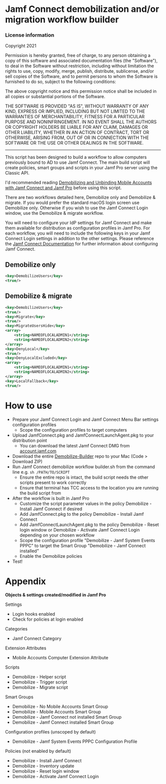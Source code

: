 <h1>Jamf Connect demobilization and/or migration workflow builder</h1>

<h3>License information</h3>

Copyright 2021

Permission is hereby granted, free of charge, to any person obtaining a copy of this software and associated documentation files (the "Software"), to deal in the Software without restriction, including without limitation the rights to use, copy, modify, merge, publish, distribute, sublicense, and/or sell copies of the Software, and to permit persons to whom the Software is furnished to do so, subject to the following conditions:

The above copyright notice and this permission notice shall be included in all copies or substantial portions of the Software.

THE SOFTWARE IS PROVIDED "AS IS", WITHOUT WARRANTY OF ANY KIND, EXPRESS OR IMPLIED, INCLUDING BUT NOT LIMITED TO THE WARRANTIES OF MERCHANTABILITY, FITNESS FOR A PARTICULAR PURPOSE AND NONINFRINGEMENT. IN NO EVENT SHALL THE AUTHORS OR COPYRIGHT HOLDERS BE LIABLE FOR ANY CLAIM, DAMAGES OR OTHER LIABILITY, WHETHER IN AN ACTION OF CONTRACT, TORT OR OTHERWISE, ARISING FROM, OUT OF OR IN CONNECTION WITH THE SOFTWARE OR THE USE OR OTHER DEALINGS IN THE SOFTWARE.

---

This script has been designed to build a workflow to allow computers previously bound to AD to use Jamf Connect. The main build script will create policies, smart groups and scripts in your Jamf Pro server using the Classic API.

I'd recommended reading [Demobilizing and Unbinding Mobile Accounts with Jamf Connect and Jamf Pro](https://docs.jamf.com/technical-articles/Demobilizing_and_Unbinding_Mobile_Accounts_with_Jamf_Connect_and_Jamf_Pro.html) before using this script.

There are two workflows detailed here, Demobilize only and Demobilize & migrate. If you would prefer the standard macOS login screen use Demobilize only. Otherwise if you wish to use the Jamf Connect Login window, use the Demobilize & migrate workflow.

You will need to configure your IdP settings for Jamf Connect and make them available for distribution as configuration profiles in Jamf Pro. For each workflow, you will need to include the following keys in your Jamf Connect Login settings in addition to the other settings. Please reference the [Jamf Connect Documentation](https://www.jamf.com/resources/product-documentation/jamf-connect-administrators-guide/) for further information about configuring Jamf Connect.

<h2>Demobilize only</h2>

```xml
<key>DemobilizeUsers</key>
<true/>
```

<h2>Demobilize & migrate</h2>

```xml
<key>DemobilizeUsers</key>
<true/>
<key>Migrate</key>
<true/>
<key>MigrateUsersHide</key>
<array>
	<string>NAMEOFLOCALADMIN1</string>
	<string>NAMEOFLOCALADMIN2</string>
</array>
<key>DenyLocal</key>
<true/>
<key>DenyLocalExcluded</key>
<array>
	<string>NAMEOFLOCALADMIN1</string>
	<string>NAMEOFLOCALADMIN2</string>
</array>
<key>LocalFallback</key>
<true/>
```

<h1>How to use</h1>

* Prepare your Jamf Connect Login and Jamf Connect Menu Bar settings configuration profiles
	* Scope the configuration profiles to target computers
* Upload JamfConnect.pkg and JamfConnectLaunchAgent.pkg to your distribution point
	* You can download the latest Jamf Connect DMG from [account.jamf.com](https://account.jamf.com)
* Download the entire [Demobilize-Builder](https://github.com/Hambeard/Demobilize-Builder) repo to your Mac (Code > Download ZIP)
* Run Jamf Connect demobilize workflow builder.sh from the command line e.g. `sh /PATH/TO/SCRIPT`
	* Ensure the entire repo is intact, the build script needs the other scripts present to work correctly
	* Ensure that terminal has TCC access to the location you are running the build script from
* After the workflow is built in Jamf Pro
	* Customize the script parameter values in the policy Demobilize - Install Jamf Connect if desired
	* Add JamfConnect.pkg to the policy Demobilize - Install Jamf Connect
	* Add JamfConnectLaunchAgent.pkg to the policy Demobilize - Reset login window or Demobilize - Activate Jamf Connect Login depending on your chosen workflow
	* Scope the configuration profile "Demobilize - Jamf System Events PPPC" to target the Smart Group "Demobilize - Jamf Connect installed"
	* Enable the Demobilize policies
* Test!


<h1>Appendix</h1>

**Objects & settings created/modified in Jamf Pro**

Settings
* Login hooks enabled
* Check for policies at login enabled

Categories
* Jamf Connect Category

Extension Attributes
* Mobile Accounts Computer Extension Attribute

Scripts
* Demobilize - Helper script
* Demobilize - Trigger script
* Demobilize - Migrate script

Smart Groups
* Demobilize - No Mobile Accounts Smart Group
* Demobilize - Mobile Accounts Smart Group
* Demobilize - Jamf Connect not installed Smart Group
* Demobilize - Jamf Connect installed Smart Group

Configuration profiles (unscoped by default)
* Demobilize - Jamf System Events PPPC Configuration Profile

Policies (not enabled by default)
* Demobilize - Install Jamf Connect
* Demobilize - Inventory update
* Demobilize - Reset login window
* Demobilize - Activate Jamf Connect Login

